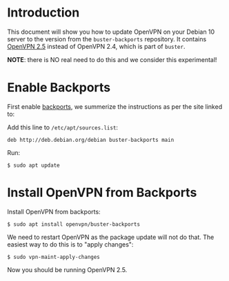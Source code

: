 # Introduction

This document will show you how to update OpenVPN on your Debian 10 server
to the version from the `buster-backports` repository. It contains 
[OpenVPN 2.5](https://github.com/OpenVPN/openvpn/blob/release/2.5/Changes.rst#overview-of-changes-in-250) 
instead of OpenVPN 2.4, which is part of `buster`.

**NOTE**: there is NO real need to do this and we consider this experimental!

# Enable Backports

First enable [backports](https://backports.debian.org/), we summerize the 
instructions as per the site linked to:

Add this line to `/etc/apt/sources.list`:

    deb http://deb.debian.org/debian buster-backports main
    
Run:

    $ sudo apt update

# Install OpenVPN from Backports

Install OpenVPN from backports:

    $ sudo apt install openvpn/buster-backports

We need to restart OpenVPN as the package update will not do that. The easiest
way to do this is to "apply changes":

    $ sudo vpn-maint-apply-changes
    
Now you should be running OpenVPN 2.5.
